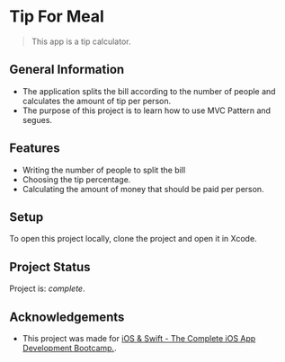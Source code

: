 
# Tip For Meal
> This app is a tip calculator.


## General Information
- The application splits the bill according to the number of people and calculates the amount of tip per person. 
- The purpose of this project is to learn how to use MVC Pattern and segues.


## Features
- Writing the number of people to split the bill
- Choosing the tip percentage.
- Calculating the amount of money that should be paid per person. 


## Setup
To open this project locally, clone the project and open it in Xcode.


## Project Status
Project is: _complete_.


## Acknowledgements
- This project was made for [iOS & Swift - The Complete iOS App Development Bootcamp.](https://www.udemy.com/course/ios-13-app-development-bootcamp/).
